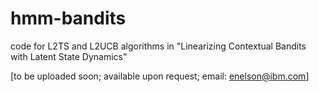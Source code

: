 # hmm-bandits
code for L2TS and L2UCB algorithms in "Linearizing Contextual Bandits with Latent State Dynamics"

[to be uploaded soon; available upon request; email: enelson@ibm.com]

